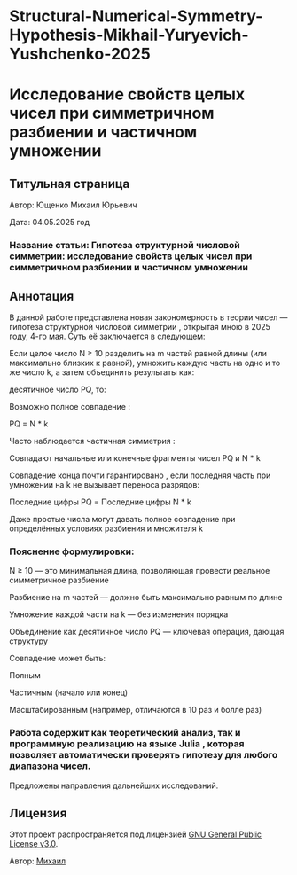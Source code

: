 # Structural-Numerical-Symmetry-Hypothesis-Mikhail-Yuryevich-Yushchenko-2025

# Исследование свойств целых чисел при симметричном разбиении и частичном умножении

## Титульная страница
Автор: Ющенко Михаил Юрьевич

Дата: 04.05.2025 год

### Название статьи: Гипотеза структурной числовой симметрии: исследование свойств целых чисел при симметричном разбиении и частичном умножении 

## Аннотация
В данной работе представлена новая закономерность в теории чисел — гипотеза структурной числовой симметрии , открытая мною в 2025 году, 4-го мая. Суть её заключается в следующем: 

Если целое число N ≥ 10 разделить на m частей равной длины (или максимально близких к равной), умножить каждую часть на одно и то же число k, а затем объединить результаты 
как: 

десятичное число PQ, то: 

Возможно полное совпадение : 

PQ = N * k

Часто наблюдается частичная симметрия :

Совпадают начальные или конечные фрагменты чисел PQ и N * k 

Совпадение конца почти гарантировано , если последняя часть при умножении на k не вызывает переноса разрядов: 

Последние цифры PQ = Последние цифры N * k

Даже простые числа могут давать полное совпадение при определённых условиях разбиения и множителя k 

### Пояснение формулировки:

N ≥ 10 — это минимальная длина, позволяющая провести реальное симметричное разбиение

Разбиение на m частей — должно быть максимально равным по длине

Умножение каждой части на k — без изменения порядка

Объединение как десятичное число PQ — ключевая операция, дающая структуру

Совпадение может быть:

Полным

Частичным (начало или конец)

Масштабированным (например, отличаются в 10 раз и болле раз)

### Работа содержит как теоретический анализ, так и программную реализацию на языке Julia , которая позволяет автоматически проверять гипотезу для любого диапазона чисел. 

Предложены направления дальнейших исследований.



## Лицензия

Этот проект распространяется под лицензией [GNU General Public License v3.0](LICENSE).

Автор: [Михаил]([https://github.com/Misha0966])

